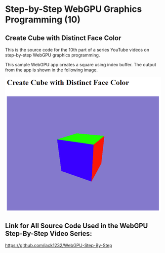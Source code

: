 # Step-by-Step WebGPU Graphics Programming (10) 
## Create Cube with Distinct Face Color 

This is the source code for the 10th part of a series YouTube videos on step-by-step WebGPU graphics programming.

This sample WebGPU app creates a square using index buffer. The output from the app is shown in the following image.

![image02](dist/assets/image02.png)

## Link for All Source Code Used in the WebGPU Step-By-Step Video Series:

https://github.com/jack1232/WebGPU-Step-By-Step